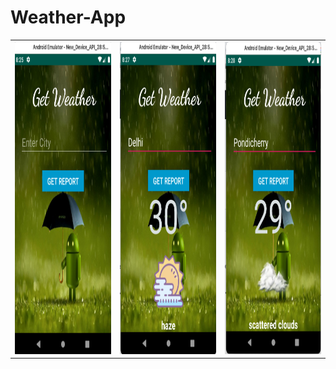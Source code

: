 # Weather-App

<table>
  <tr>
    <td><img src="Screenshot_Weather_app/weather1.png" width=400 height=500></td>
    <td><img src="Screenshot_Weather_app/weather2.png" width=400 height=500></td>
    <td><img src="Screenshot_Weather_app/weather3.png" width=400 height=500></td>
  </tr>
<table>
